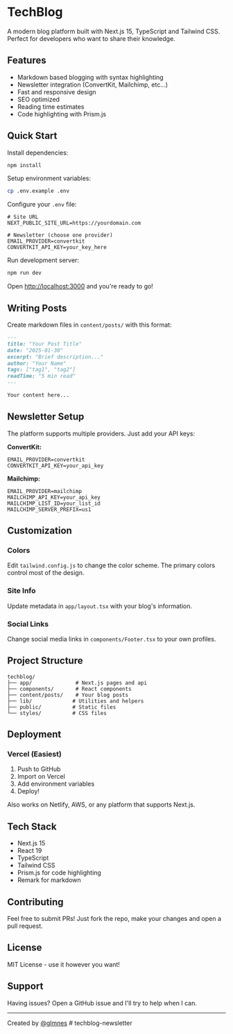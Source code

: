 # TechBlog

A modern blog platform built with Next.js 15, TypeScript and Tailwind CSS. Perfect for developers who want to share their knowledge.

## Features

- Markdown based blogging with syntax highlighting
- Newsletter integration (ConvertKit, Mailchimp, etc...)
- Fast and responsive design
- SEO optimized
- Reading time estimates
- Code highlighting with Prism.js

## Quick Start


Install dependencies:
```bash
npm install
```

Setup environment variables:
```bash
cp .env.example .env
```

Configure your `.env` file:
```env
# Site URL
NEXT_PUBLIC_SITE_URL=https://yourdomain.com

# Newsletter (choose one provider)
EMAIL_PROVIDER=convertkit
CONVERTKIT_API_KEY=your_key_here
```

Run development server:
```bash
npm run dev
```

Open [http://localhost:3000](http://localhost:3000) and you're ready to go!

## Writing Posts

Create markdown files in `content/posts/` with this format:

```markdown
---
title: "Your Post Title"
date: "2025-01-30"
excerpt: "Brief description..."
author: "Your Name"
tags: ["tag1", "tag2"]
readTime: "5 min read"
---

Your content here...
```

## Newsletter Setup

The platform supports multiple providers. Just add your API keys:

**ConvertKit:**
```env
EMAIL_PROVIDER=convertkit
CONVERTKIT_API_KEY=your_api_key
```

**Mailchimp:**
```env
EMAIL_PROVIDER=mailchimp
MAILCHIMP_API_KEY=your_api_key
MAILCHIMP_LIST_ID=your_list_id
MAILCHIMP_SERVER_PREFIX=us1
```

## Customization

### Colors
Edit `tailwind.config.js` to change the color scheme. The primary colors control most of the design.

### Site Info
Update metadata in `app/layout.tsx` with your blog's information.

### Social Links
Change social media links in `components/Footer.tsx` to your own profiles.

## Project Structure

```
techblog/
├── app/              # Next.js pages and api
├── components/       # React components
├── content/posts/    # Your blog posts
├── lib/             # Utilities and helpers
├── public/          # Static files
└── styles/          # CSS files
```

## Deployment

### Vercel (Easiest)

1. Push to GitHub
2. Import on Vercel
3. Add environment variables
4. Deploy!

Also works on Netlify, AWS, or any platform that supports Next.js.

## Tech Stack

- Next.js 15
- React 19
- TypeScript
- Tailwind CSS
- Prism.js for code highlighting
- Remark for markdown

## Contributing

Feel free to submit PRs! Just fork the repo, make your changes and open a pull request.

## License

MIT License - use it however you want!

## Support

Having issues? Open a GitHub issue and I'll try to help when I can.

---

Created by [@glmnes](https://github.com/glmnes)
#   t e c h b l o g - n e w s l e t t e r  
 